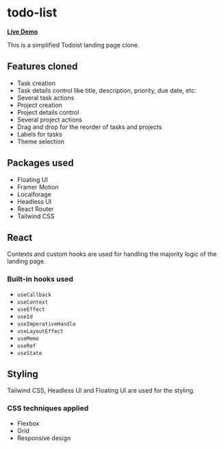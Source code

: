 # todo-list

[**Live Demo**](https://nickau309.github.io/todo-list/)

This is a simplified Todoist landing page clone.

## Features cloned

- Task creation
- Task details control like title, description, priority, due date, etc.
- Several task actions
- Project creation
- Project details control
- Several project actions
- Drag and drop for the reorder of tasks and projects
- Labels for tasks
- Theme selection

## Packages used

- Floating UI
- Framer Motion
- Localforage
- Headless UI
- React Router
- Tailwind CSS

## React

Contexts and custom hooks are used for handling the majority logic of the landing page.

### Built-in hooks used

- `useCallback`
- `useContext`
- `useEffect`
- `useId`
- `useImperativeHandle`
- `useLayoutEffect`
- `useMemo`
- `useRef`
- `useState`

## Styling

Tailwind CSS, Headless UI and Floating UI are used for the styling.

### CSS techniques applied

- Flexbox
- Grid
- Responsive design
